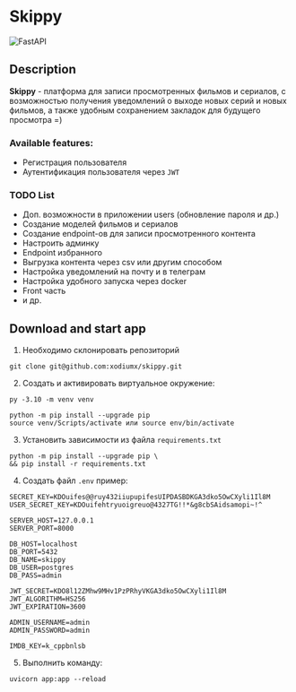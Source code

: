 # Skippy

![FastAPI](https://img.shields.io/badge/FastAPI-44944A?style=for-the-badge&logo=fastapi&logoColor=white)

## Description

**Skippy** - платформа для записи просмотренных фильмов и сериалов, с возможностью получения уведомлений о выходе новых серий и новых фильмов, а также удобным сохранением закладок для будущего просмотра =)

### Available features:

- Регистрация пользователя
- Аутентификация пользователя через `JWT`

### TODO List
- Доп. возможности в приложении users (обновление пароля и др.)
- Создание моделей фильмов и сериалов
- Создание endpoint-ов для записи просмотренного контента
- Настроить админку
- Endpoint избранного
- Выгрузка контента через csv или другим способом
- Настройка уведомлений на почту и в телеграм
- Настройка удобного запуска через docker
- Front часть
- и др.

## Download and start app

1. Необходимо склонировать репозиторий
```
git clone git@github.com:xodiumx/skippy.git
```
2. Cоздать и активировать виртуальное окружение:
```
py -3.10 -m venv venv
```
```
python -m pip install --upgrade pip
source venv/Scripts/activate или source env/bin/activate
```
3. Установить зависимости из файла `requirements.txt`
```
python -m pip install --upgrade pip \
&& pip install -r requirements.txt
```
4. Создать файл `.env` пример:
```
SECRET_KEY=KDOuifes@@ruy432iiupupifesUIPDASBDKGA3dko5OwCXyli1Il8M
USER_SECRET_KEY=KDOuifehtryuoigreuo@4327TG!!*&g8cbSAidsamopi~!^

SERVER_HOST=127.0.0.1
SERVER_PORT=8000

DB_HOST=localhost
DB_PORT=5432
DB_NAME=skippy
DB_USER=postgres
DB_PASS=admin

JWT_SECRET=KDO8l12ZMhw9MHv1PzPRhyVKGA3dko5OwCXyli1Il8M
JWT_ALGORITHM=HS256
JWT_EXPIRATION=3600

ADMIN_USERNAME=admin
ADMIN_PASSWORD=admin

IMDB_KEY=k_cppbnlsb
```
5. Выполнить команду:
```
uvicorn app:app --reload
```
